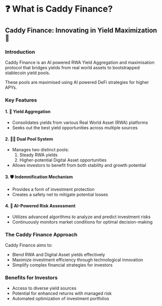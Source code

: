 # ❓ What is Caddy Finance?

## Caddy Finance: Innovating in Yield Maximization 🚀

### Introduction

Caddy Finance is an AI powered RWA Yield Aggregation and maximisation protocol that bridges yields from real world assets to bootstrapped stablecoin yield pools.&#x20;

These pools are maximised using AI powered DeFi strategies for higher APYs.

### Key Features

#### 1. 🎡 Yield Aggregation

* Consolidates yields from various Real World Asset (RWA) platforms
* Seeks out the best yield opportunities across multiple sources

#### 2. 🏊‍♂️ Dual Pool System

* Manages two distinct pools:
  1. Steady RWA yields
  2. Higher-potential Digital Asset opportunities
* Allows investors to benefit from both stability and growth potential

#### 3. 🛡️ Indemnification Mechanism

* Provides a form of investment protection
* Creates a safety net to mitigate potential losses

#### 4. 🤖 AI-Powered Risk Assessment

* Utilizes advanced algorithms to analyze and predict investment risks
* Continuously monitors market conditions for optimal decision-making

### The Caddy Finance Approach

Caddy Finance aims to:

* Blend RWA and Digital Asset yields effectively
* Maximize investment efficiency through technological innovation
* Simplify complex financial strategies for investors

### Benefits for Investors

* Access to diverse yield sources
* Potential for enhanced returns with managed risk
* Automated optimization of investment portfolios

